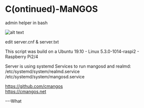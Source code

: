 # C(ontinued)-MaNGOS
admin helper in bash

![alt text](https://i.imgur.com/tHRNuUh.png)

edit server.cnf & server.txt

This script was build on a Ubuntu 19.10 - Linux 5.3.0-1014-raspi2 - Raspberry Pi2/4

Server is using systemd Services to run mangosd and realmd:  
/etc/systemd/system/realmd.service  
/etc/systemd/system/mangosd.service  

https://github.com/cmangos  
https://cmangos.net  

---What
